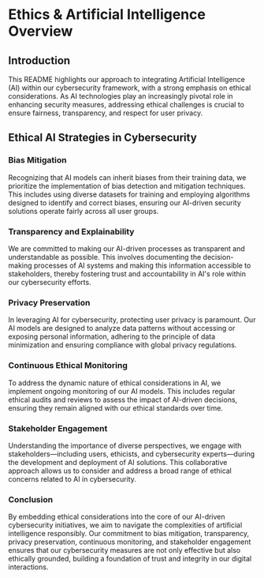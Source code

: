# Ethics & Artificial Intelligence Overview

## Introduction

This README highlights our approach to integrating Artificial Intelligence (AI) within our cybersecurity framework, with a strong emphasis on ethical considerations. As AI technologies play an increasingly pivotal role in enhancing security measures, addressing ethical challenges is crucial to ensure fairness, transparency, and respect for user privacy.

## Ethical AI Strategies in Cybersecurity

### Bias Mitigation

Recognizing that AI models can inherit biases from their training data, we prioritize the implementation of bias detection and mitigation techniques. This includes using diverse datasets for training and employing algorithms designed to identify and correct biases, ensuring our AI-driven security solutions operate fairly across all user groups.

### Transparency and Explainability

We are committed to making our AI-driven processes as transparent and understandable as possible. This involves documenting the decision-making processes of AI systems and making this information accessible to stakeholders, thereby fostering trust and accountability in AI's role within our cybersecurity efforts.

### Privacy Preservation

In leveraging AI for cybersecurity, protecting user privacy is paramount. Our AI models are designed to analyze data patterns without accessing or exposing personal information, adhering to the principle of data minimization and ensuring compliance with global privacy regulations.

### Continuous Ethical Monitoring

To address the dynamic nature of ethical considerations in AI, we implement ongoing monitoring of our AI models. This includes regular ethical audits and reviews to assess the impact of AI-driven decisions, ensuring they remain aligned with our ethical standards over time.

### Stakeholder Engagement

Understanding the importance of diverse perspectives, we engage with stakeholders—including users, ethicists, and cybersecurity experts—during the development and deployment of AI solutions. This collaborative approach allows us to consider and address a broad range of ethical concerns related to AI in cybersecurity.

### Conclusion

By embedding ethical considerations into the core of our AI-driven cybersecurity initiatives, we aim to navigate the complexities of artificial intelligence responsibly. Our commitment to bias mitigation, transparency, privacy preservation, continuous monitoring, and stakeholder engagement ensures that our cybersecurity measures are not only effective but also ethically grounded, building a foundation of trust and integrity in our digital interactions.